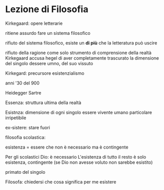 # Lezione di Filosofia

Kirkegaard: opere letterarie

ritiene assurdo fare un sistema filosofico

rifiuto del sistema filosofico, esiste un **di più** che la letteratura può uscire

rifiuto della ragione come solo strumento di comprensione della realtà
Kirkegaard accusa hegel di aver completamente trascurato la dimensione del singolo dessere umno, del suo vissuto


Kirkegard: precursore esistenzialismo

anni '30 del 900


Heidegger
Sartre


Essenza: struttura ultima della realtà

Esistnza: dimensione di ogni singolo essere vivente umano particolare irripetibile



ex-sistere: stare fuori

filosofia scolastica:

esistenza = essere che non è necessario ma è contingente

Per gli scolastici
Dio: è necessario
L'esistenza di tutto il resto è solo esistenza, contingente (se Dio non avesse voluto non sarebbe esistito)


primato del singolo

Filosofa: chiedersi che cosa significa per me esistere
<!--stackedit_data:
eyJoaXN0b3J5IjpbLTEyMTAwMTk3ODcsLTQ2MTU3MzcyMCwyMT
M4Nzk1MjA5XX0=
-->